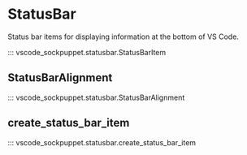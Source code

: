 # StatusBar

Status bar items for displaying information at the bottom of VS Code.

::: vscode_sockpuppet.statusbar.StatusBarItem

## StatusBarAlignment

::: vscode_sockpuppet.statusbar.StatusBarAlignment

## create_status_bar_item

::: vscode_sockpuppet.statusbar.create_status_bar_item
